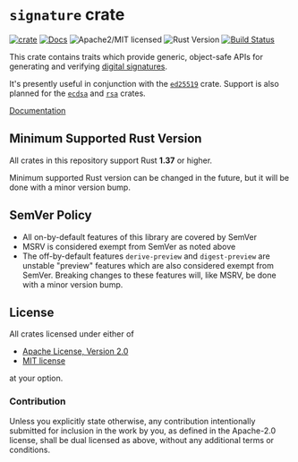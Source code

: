 # `signature` crate

[![crate][crate-image]][crate-link]
[![Docs][docs-image]][docs-link]
![Apache2/MIT licensed][license-image]
![Rust Version][rustc-image]
[![Build Status][build-image]][build-link]

This crate contains traits which provide generic, object-safe APIs for
generating and verifying [digital signatures][1].

It's presently useful in conjunction with the [`ed25519`][2] crate.
Support is also planned for the [`ecdsa`][3] and [`rsa`][4] crates.

[Documentation][docs-link]

## Minimum Supported Rust Version

All crates in this repository support Rust **1.37** or higher.

Minimum supported Rust version can be changed in the future, but it will be
done with a minor version bump.

## SemVer Policy

- All on-by-default features of this library are covered by SemVer
- MSRV is considered exempt from SemVer as noted above
- The off-by-default features `derive-preview` and `digest-preview` are
  unstable "preview" features which are also considered exempt from SemVer.
  Breaking changes to these features will, like MSRV, be done with a minor
  version bump.

## License

All crates licensed under either of

 * [Apache License, Version 2.0](http://www.apache.org/licenses/LICENSE-2.0)
 * [MIT license](http://opensource.org/licenses/MIT)

at your option.

### Contribution

Unless you explicitly state otherwise, any contribution intentionally submitted
for inclusion in the work by you, as defined in the Apache-2.0 license, shall be
dual licensed as above, without any additional terms or conditions.

[//]: # (badges)

[crate-image]: https://img.shields.io/crates/v/signature.svg
[crate-link]: https://crates.io/crates/signature
[docs-image]: https://docs.rs/signature/badge.svg
[docs-link]: https://docs.rs/signature/
[license-image]: https://img.shields.io/badge/license-Apache2.0/MIT-blue.svg
[rustc-image]: https://img.shields.io/badge/rustc-1.34+-blue.svg
[build-image]: https://travis-ci.org/RustCrypto/signatures.svg?branch=master
[build-link]: https://travis-ci.org/RustCrypto/signatures

[//]: # (general links)

[1]: https://en.wikipedia.org/wiki/Digital_signature
[2]: https://github.com/RustCrypto/signatures/tree/master/ed25519
[3]: https://github.com/RustCrypto/signatures/tree/master/ecdsa
[4]: https://github.com/RustCrypto/RSA
